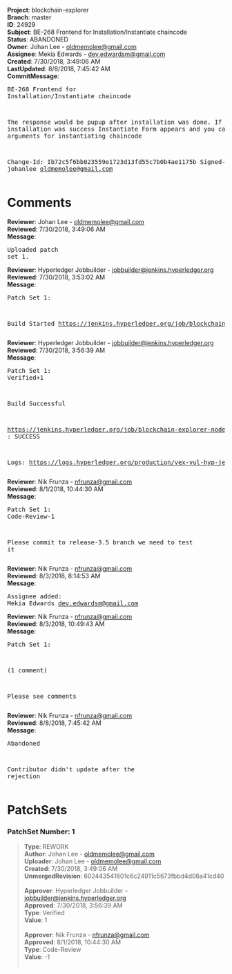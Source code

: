 <strong>Project</strong>: blockchain-explorer<br><strong>Branch</strong>: master<br><strong>ID</strong>: 24929<br><strong>Subject</strong>: BE-268 Frontend for Installation/Instantiate chaincode<br><strong>Status</strong>: ABANDONED<br><strong>Owner</strong>: Johan Lee - oldmemolee@gmail.com<br><strong>Assignee</strong>: Mekia Edwards - dev.edwardsm@gmail.com<br><strong>Created</strong>: 7/30/2018, 3:49:06 AM<br><strong>LastUpdated</strong>: 8/8/2018, 7:45:42 AM<br><strong>CommitMessage</strong>:<br><pre>BE-268 Frontend for Installation/Instantiate chaincode

The response would be pupup after installation was done. If installation was success Instantiate Form appears and you can put arguments for instantiating chaincode

Change-Id: Ib72c5f6bb023559e1723d13fd55c7b0b4ae1175b
Signed-off-by: johanlee <oldmemolee@gmail.com>
</pre><h1>Comments</h1><strong>Reviewer</strong>: Johan Lee - oldmemolee@gmail.com<br><strong>Reviewed</strong>: 7/30/2018, 3:49:06 AM<br><strong>Message</strong>: <pre>Uploaded patch set 1.</pre><strong>Reviewer</strong>: Hyperledger Jobbuilder - jobbuilder@jenkins.hyperledger.org<br><strong>Reviewed</strong>: 7/30/2018, 3:53:02 AM<br><strong>Message</strong>: <pre>Patch Set 1:

Build Started https://jenkins.hyperledger.org/job/blockchain-explorer-node6-verify-x86_64/351/</pre><strong>Reviewer</strong>: Hyperledger Jobbuilder - jobbuilder@jenkins.hyperledger.org<br><strong>Reviewed</strong>: 7/30/2018, 3:56:39 AM<br><strong>Message</strong>: <pre>Patch Set 1: Verified+1

Build Successful 

https://jenkins.hyperledger.org/job/blockchain-explorer-node6-verify-x86_64/351/ : SUCCESS

Logs: https://logs.hyperledger.org/production/vex-yul-hyp-jenkins-3/blockchain-explorer-node6-verify-x86_64/351</pre><strong>Reviewer</strong>: Nik Frunza - nfrunza@gmail.com<br><strong>Reviewed</strong>: 8/1/2018, 10:44:30 AM<br><strong>Message</strong>: <pre>Patch Set 1: Code-Review-1

Please commit to release-3.5 branch we need to test it</pre><strong>Reviewer</strong>: Nik Frunza - nfrunza@gmail.com<br><strong>Reviewed</strong>: 8/3/2018, 8:14:53 AM<br><strong>Message</strong>: <pre>Assignee added: Mekia Edwards <dev.edwardsm@gmail.com></pre><strong>Reviewer</strong>: Nik Frunza - nfrunza@gmail.com<br><strong>Reviewed</strong>: 8/3/2018, 10:49:43 AM<br><strong>Message</strong>: <pre>Patch Set 1:

(1 comment)

Please see comments</pre><strong>Reviewer</strong>: Nik Frunza - nfrunza@gmail.com<br><strong>Reviewed</strong>: 8/8/2018, 7:45:42 AM<br><strong>Message</strong>: <pre>Abandoned

Contributor didn't update after the rejection</pre><h1>PatchSets</h1><h3>PatchSet Number: 1</h3><blockquote><strong>Type</strong>: REWORK<br><strong>Author</strong>: Johan Lee - oldmemolee@gmail.com<br><strong>Uploader</strong>: Johan Lee - oldmemolee@gmail.com<br><strong>Created</strong>: 7/30/2018, 3:49:06 AM<br><strong>UnmergedRevision</strong>: 602443541601c6c24911c5673fbbd4d06a41cd40<br><br><strong>Approver</strong>: Hyperledger Jobbuilder - jobbuilder@jenkins.hyperledger.org<br><strong>Approved</strong>: 7/30/2018, 3:56:39 AM<br><strong>Type</strong>: Verified<br><strong>Value</strong>: 1<br><br><strong>Approver</strong>: Nik Frunza - nfrunza@gmail.com<br><strong>Approved</strong>: 8/1/2018, 10:44:30 AM<br><strong>Type</strong>: Code-Review<br><strong>Value</strong>: -1<br><br></blockquote>